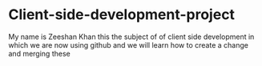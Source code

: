 # Client-side-development-project
My name is Zeeshan Khan
this the subject of of client side development in which we are now using github
and we will learn how to create a change and merging these 
